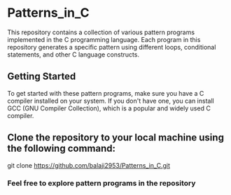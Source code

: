 # Patterns_in_C

This repository contains a collection of various pattern programs implemented in the C programming language. Each program in this repository generates a specific pattern using different loops, conditional statements, and other C language constructs.

## Getting Started
To get started with these pattern programs, make sure you have a C compiler installed on your system. If you don't have one, you can install GCC (GNU Compiler Collection), which is a popular and widely used C compiler.

## Clone the repository to your local machine using the following command:
 git clone https://github.com/balaji2953/Patterns_in_C.git

### Feel free to explore pattern programs in the repository
